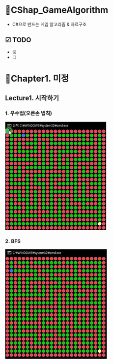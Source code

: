# 🚀CShap_GameAlgorithm
- C#으로 만드는 게임 알고리즘 & 자료구조

## ☑ TODO
- [x] 
- [ ] 

# 🎨Chapter1. 미정
## Lecture1. 시작하기
### 1. 우수법(오른손 법칙)
![](Screenshots/right.gif)

### 2. BFS
![](Screenshots/BFS.gif)